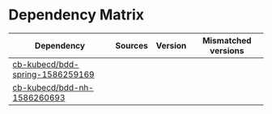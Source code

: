 # Dependency Matrix

Dependency | Sources | Version | Mismatched versions
---------- | ------- | ------- | -------------------
[cb-kubecd/bdd-spring-1586259169](https://github.com/cb-kubecd/bdd-spring-1586259169.git) |  | []() | 
[cb-kubecd/bdd-nh-1586260693](https://github.com/cb-kubecd/bdd-nh-1586260693.git) |  | []() | 
